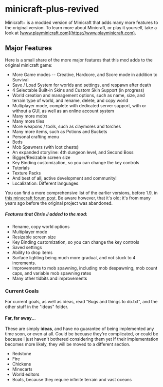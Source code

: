 # minicraft-plus-revived
Minicraft+ is a modded version of Minicraft that adds many more features to the original version. To learn more about Minicraft, or play it yourself, take a look at [www.playminicraft.com](https://www.playminicraft.com).

## Major Features
Here is a small share of the more major features that this mod adds to the original minicraft game:
* More Game modes -- Creative, Hardcore, and Score mode in addition to Survival
* Save / Load System for worlds and settings, and respawn after death
* 4 Selectable Built-in Skins and Custom Skin Support (in progress)
* World creation and management options, such as name, size, and terrain type of world, and rename, delete, and copy world
* Multiplayer mode, complete with dedicated server support, with or without a GUI, as well as an online account system
* Many more mobs
* Many more tiles
* More weapons / tools, such as claymores and torches
* Many more items, such as Potions and Buckets
* Personal crafting menu
* Beds
* Mob Spawners (with loot chests)
* An expanded storyline: 4th dungeon level, and Second Boss
* Bigger/Resizable screen size
* Key Binding customization, so you can change the key controls
* Tutorials
* Texture Packs
* And best of all, active development and community!
* Localization: Different languages

You can find a more comprehensive list of the earlier versions, before 1.9, in [this minecraft forum post](http://www.minecraftforum.net/forums/off-topic/general-gaming/452036-v1-6-minicraft-plus). Be aware however, that it's old; it's from many years ago before the original project was abandoned.

##### Features that Chris J added to the mod:
* Rename, copy world options
* Multiplayer mode
* Resizable screen size
* Key Binding customization, so you can change the key controls
* Saved settings
* Ability to drop items
* Surface lighting being much more gradual, and not stuck to 4 increments.
* Improvements to mob spawning, including mob despawning, mob count caps, and variable mob spawning rates
* Many other tidbits and improvements

### Current Goals

For current goals, as well as ideas, read "Bugs and things to do.txt", and the other stuff in the "ideas" folder.

#### Far, far away...

These are simply **ideas**, and have no guarantee of being implemented any time soon, or even at all. Could be becuase they're complicated, or could be because I just haven't bothered considering them yet
If their implementation becomes more likely, they will be moved to a different section.

* Redstone
* Fire
* Chickens
* Minecarts
* World editors
* Boats, because they require infinite terrain and vast oceans
